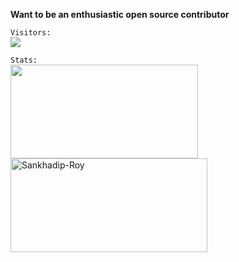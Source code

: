 <!-- ![visitors](https://visitor-badge.glitch.me/badge?page_id=Sankhadip-Roy&left_color=green&right_color=red)
![visitors](https://visitor-badge.laobi.icu/badge?page_id=Sankhadip-Roy.Sankhadip-Roy) -->

**Want to be an enthusiastic open source contributor**

`Visitors:`
<br><img src="https://profile-counter.glitch.me/Sankhadip-Roy/count.svg" />
  
`Stats:`
<br><img align="center" width="300px" height="150px" src="https://github-readme-stats.vercel.app/api?username=Sankhadip-Roy&show_icons=true&count_private=true&hide_border=true"/>
<img align="center" width="315px" height="150px" src="https://github-readme-streak-stats.herokuapp.com/?user=Sankhadip-Roy&" alt="Sankhadip-Roy" />
<!--
<img align="center" width="197px" height="150px" src="https://github-readme-stats.vercel.app/api/top-langs/?username=Sankhadip-Roy&layout=compact&langs_count=15"/>
-->
<!-- ![Top Langs](https://github-readme-stats.vercel.app/api/top-langs/?username=Sankhadip-Roy&layout=compact&langs_count=15) -->
